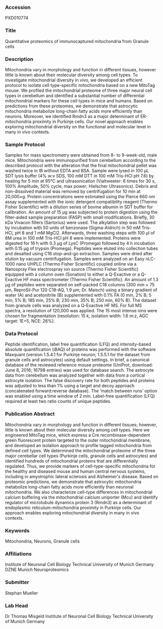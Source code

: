### Accession
PXD010774

### Title
Quantitative proteomics of immunocaptured mitochondria from Granule cells

### Description
Mitochondria vary in morphology and function in different tissues, however little is known about their molecular diversity among cell types. To investigate mitochondrial diversity in vivo, we developed an efficient protocol to isolate cell type-specific mitochondria based on a new MitoTag mouse. We profiled the mitochondrial proteome of three major neural cell types in cerebellum and identified a substantial number of differential mitochondrial markers for these cell types in mice and humans. Based on predictions from these proteomes, we demonstrate that astrocytic mitochondria metabolize long-chain fatty acids more efficiently than neurons. Moreover, we identified Rmdn3 as a major determinant of ER-mitochondria proximity in Purkinje cells. Our novel approach enables exploring mitochondrial diversity on the functional and molecular level in many in vivo contexts.

### Sample Protocol
Samples for mass spectrometry were obtained from 8- to 9-week-old, male mice. Mitochondria were immunopurified from cerebellum according to the described protocol with the alteration that the final mitochondrial pellet was washed twice in IB without EDTA and BSA. Sample were lysed in 100 µL SDT lysis buffer (4% w:v SDS, 100 mM DTT in 100 mM Tris-HCl pH 7.6) by heating for 5 min at 95°C and ultrasonication (Vialtweeter: 6 times for 30 s, 100% Amplitude, 50% cycle, max power; Hielscher Ultrasonics). Debris and non-dissolved material was removed by centrifugation for 10 min at 20,000×g. Protein concentrations were estimated using the Pierce 660 nm assay supplemented with the ionic detergent compatibility reagent (Thermo Fisher Scientific) with a dilution series of bovine albumin in SDT buffer for calibration. An amount of 15 µg was subjected to protein digestion using the filter-aided sample preparation (FASP) with small modifications. Briefly, 30 kDa Vivacon filters (Sartorius) were used. The alkylation step was followed by incubation with 50 units of benzonase (Sigma-Aldrich) in 50 mM Tris-HCl, pH 8 and 1 mM MgCl2. Afterwards, three washing steps with 100 µl of 8M urea in 100 mM Tris-HCl pH 8 were implemented. Proteins were digested for 16 h with 0.3 µg of LysC (Promega) followed by 4 h incubation with 0.15 µg of trypsin (Promega). Peptides were eluted into collection tubes and desalted using C18 stop-and-go extraction. Samples were dried after elution by vacuum centrifugation. Samples were analyzed on an Easy nLC-1000 nano UHPLC (Thermo Fisher Scientific) coupled online via a Nanospray Flex electrospray ion source (Thermo Fisher Scientific) equipped with a column oven (Sonation) to either a Q-Exactive or a Q-Exactive HF mass spectrometer (Thermo Fisher Scientific). An amount of 1.3 µg of peptides were separated on self-packed C18 columns (300 mm × 75 µm, ReproSil-Pur 120 C18-AQ, 1.9 µm; Dr. Maisch) using a binary gradient of water (A) and acetonitrile (B) supplemented with 0.1% FA (0 min, 2% B; 5 min, 5% B; 185 min, 25% B; 230 min, 35% B; 250 min, 60% B). The dataset from granule cells was analyzed on a Q-Exactive HF MS. For full MS spectra, a resolution of 120,000 was applied. The 15 most intense ions were chosen for fragmentation (resolution: 15 k, isolation width: 1.6 m:z, AGC target: 1E+5, NCE: 26%).

### Data Protocol
Peptide identification, label free quantification (LFQ) and intensity-based absolute quantification (iBAQ) of proteins was performed with the software Maxquant (version 1.5.4.1 for Purkinje neuron; 1.5.5.1 for the dataset from granule cells and astrocytes) using default settings. In brief, a canonical database of the reviewed reference mouse proteome (UniProt, download: June 8, 2016; 16798 entries) was used for database search. The astrocyte data from cerebellum was analyzed together with data from a cortical astrocyte isolation. The false discovery rate for both peptides and proteins was adjusted to less than 1% using a target and decoy approach (concatenated forward:reverse database). The ‘match between runs’ option was enabled using a time window of 2 min. Label-free quantification (LFQ) required at least two ratio counts of unique peptides.

### Publication Abstract
Mitochondria vary in morphology and function in different tissues; however, little is known about their molecular diversity among cell types. Here we engineered MitoTag mice, which express a Cre recombinase-dependent green fluorescent protein targeted to the outer mitochondrial membrane, and developed an isolation approach to profile tagged mitochondria from defined cell types. We determined the mitochondrial proteome of the three major cerebellar cell types (Purkinje cells, granule cells and astrocytes) and identified hundreds of mitochondrial proteins that are differentially regulated. Thus, we provide markers of cell-type-specific mitochondria for the healthy and diseased mouse and human central nervous systems, including in amyotrophic lateral sclerosis and Alzheimer's disease. Based on proteomic predictions, we demonstrate that astrocytic mitochondria metabolize long-chain fatty acids more efficiently than neuronal mitochondria. We also characterize cell-type differences in mitochondrial calcium buffering via the mitochondrial calcium uniporter (Mcu) and identify regulator of microtubule dynamics protein 3 (Rmdn3) as a determinant of endoplasmic reticulum-mitochondria proximity in Purkinje cells. Our approach enables exploring mitochondrial diversity in many in vivo contexts.

### Keywords
Mitochondria, Neurons, Granule cells

### Affiliations
Institute of Neuronal Cell Biology Technical University of Munich Germany
DZNE Munich Neuroproteomics

### Submitter
Stephan Mueller

### Lab Head
Dr Thomas Misgeld
Institute of Neuronal Cell Biology Technical University of Munich Germany


